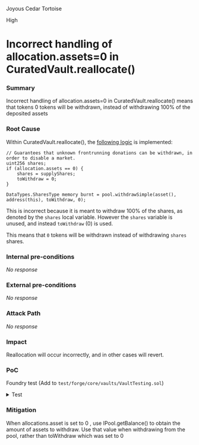 Joyous Cedar Tortoise

High

# Incorrect handling of allocation.assets=0 in CuratedVault.reallocate()

### Summary

Incorrect handling of allocation.assets=0  in CuratedVault.reallocate() means that tokens 0 tokens will be withdrawn, instead of withdrawing 100% of the deposited assets

### Root Cause

Within CuratedVault.reallocate(), the [following logic](https://github.com/sherlock-audit/2024-06-new-scope/blob/a150815e6e6cae8b14a4ca5bb05d545f6a5e07ae/zerolend-one/contracts/core/vaults/CuratedVault.sol#L246-L253) is implemented:
```solidity
// Guarantees that unknown frontrunning donations can be withdrawn, in order to disable a market.
uint256 shares;
if (allocation.assets == 0) {
	shares = supplyShares;
	toWithdraw = 0;
}

DataTypes.SharesType memory burnt = pool.withdrawSimple(asset(), address(this), toWithdraw, 0);
```
This is incorrect because it is meant to withdraw 100% of the shares, as denoted by the `shares` local variable. However the `shares` variable is unused, and instead `toWithdraw` (0) is used.

This means that `0` tokens will be withdrawn instead of withdrawing `shares` shares.


### Internal pre-conditions

_No response_

### External pre-conditions

_No response_

### Attack Path

_No response_

### Impact

Reallocation will occur incorrectly, and in other cases will revert.

### PoC

Foundry test (Add to `test/forge/core/vaults/VaultTesting.sol`)

<details>
<summary> Test </summary>

```solidity
function testJ_reallocate() public {
        IPool pool0 = allMarkets[0];

        address user2 = makeAddr('user2');

        uint256 maxDeposit = vault.maxDeposit(supplier);
        console.log("max deposit is %e", maxDeposit);
        deal(address(loanToken), supplier, maxDeposit);

        vm.startPrank(supplier);
        vault.deposit(maxDeposit/5, supplier);

        // now a borrower comes in
        uint256 borrowed = 1e18;
        uint256 collateralBalance = borrowed * 2;
        deal(address(loanToken), borrower, 1e12); // to pay interest
        deal(address(collateralToken), borrower, collateralBalance);

        vm.startPrank(borrower);
        loanToken.approve(address(pool0), type(uint256).max);
        pool0.supplySimple(address(collateralToken), borrower, collateralBalance, 0);
        pool0.borrowSimple(address(loanToken), borrower, borrowed, 0);
        vm.stopPrank();

        MarketAllocation[] memory allocs = new MarketAllocation[](2);

        allocs[0].market = allMarkets[0];
        allocs[0].assets = 0;

        allocs[1].market = allMarkets[0];
        allocs[1].assets = type(uint256).max;
        console.log("time to reallocate\n");

        vm.startPrank(allocator);
        vm.expectRevert("INVALID_AMOUNT");
        vault.reallocate(allocs);
    }
```
</summary>
</details>

### Mitigation

When allocations.asset is set to 0 , use IPool.getBalance() to obtain the amount of assets to withdraw. Use that value when withdrawing from the pool, rather than toWithdraw which was set to 0